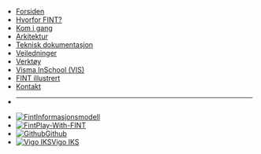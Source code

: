 * [Forsiden](/)
* [Hvorfor FINT?](home.md)
* [Kom i gang](getting-started.md)
* [Arkitektur](architecture.md)
* [Teknisk dokumentasjon](technical.md)
* [Veiledninger](tutorials.md)
* [Verktøy](tools.md)
* [Visma InSchool (VIS)](vis.md)
* [FINT illustrert](cartoon.md)
* [Kontakt](contact.md)

- ****
* [![Fint](_media/favicon.ico ':size=16')Informasjonsmodell](https://informasjonsmodell.felleskomponent.no)
* [![Fint](_media/favicon.ico ':size=16')Play-With-FINT](https://play-with-fint.felleskomponent.no)
* [![Github](https://icongram.jgog.in/simple/github.svg?color=808080&size=16)Github](https://github.com/fintlabs)
* [![Vigo IKS](https://www.vigoiks.no/extension/site/design/site/images/favicon/favicon.ico ':size=16')Vigo IKS](https://www.vigoiks.no)
